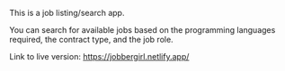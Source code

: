 This is a job listing/search app.

You can search for available jobs based on the programming languages required, the contract type, and the job role.

Link to live version: https://jobbergirl.netlify.app/
